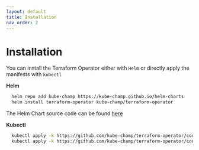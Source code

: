```yaml
---
layout: default
title: Installation
nav_order: 2
---
```


# Installation
You can install the Terraform Operator either with `Helm` or directly apply the manifests with `kubectl`

**Helm**

```bash
  helm repo add kube-champ https://kube-champ.github.io/helm-charts
  helm install terraform-operator kube-champ/terraform-operator
```

The Helm Chart source code can be found [here](https://github.com/kube-champ/helm-charts/tree/master/charts/terraform-operator)

**Kubectl**

```bash
  kubectl apply -k https://github.com/kube-champ/terraform-operator/config/crd 
  kubectl apply -k https://github.com/kube-champ/terraform-operator/config/manifest
```
